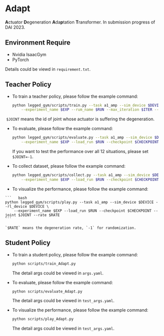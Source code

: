 # Adapt
**A**ctuator  **D**egeneration **A**da**p**tation **T**ransformer. In submission progress of DAI 2023.

## Environment Require

-   Nvidia IsaacGym
-   PyTorch

Details could be viewd in `requirement.txt`.

## Teacher Policy

-   To train a teacher policy, please follow the example command:

    ```bash
    python legged_gym/scripts/train.py --task a1_amp --sim_device $DEVICE --rl_device $DEVICE \
    	--experiment_name $EXP --rum_name $RUN --max_iteration $ITER --joint $JOINT --seed $SEED
    ```

​		`$JOINT` means the id of joint whose actuator is suffering the degeneration.

-   To evaluate, please follow the example command:

    ```bash
    python legged_gym/scripts/evaluate.py --task a1_amp --sim_device $DEVICE --rl_device $DEVICE \
    	--experiment_name $EXP --load_run $RUN --checkpoint $CHECKPOINT --file_name $FILE --joint $JOINT
    ```

    If you want to test the performance over all 12 situations, please set `$JOINT=-1`.

-   To collect dataset, please follow the example command:

    ```bash
    python legged_gym/scripts/collect.py --task a1_amp --sim_device $DEVICE --rl_device $DEVICE \
    	--experiment_name $EXP --load_run $RUN --checkpoint $CHECKPOINT --file_name $FILE --joint $JOINT
    ```

-    To visualize the performance, please follow the example command:

    ```   bash
    python legged_gym/scripts/play.py --task a1_amp --sim_device $DEVICE --rl_device $DEVICE \
    	--experiment_name $EXP --load_run $RUN --checkpoint $CHECKPOINT --joint $JOINT --rate $RATE
    ```

    `$RATE` means the degeneration rate, `-1` for randomization.


## Student Policy

-   To train a student policy, please follow the example command:

    ```bash
    python scripts/train_Adapt.py
    ```

    The detail args could be viewed in `args.yaml`.

-   To evaluate, please follow the example command:

    ```bash
    python scripts/evaluate_Adapt.py
    ```

    The detail args could be viewed in `test_args.yaml`.

-   To visualize the performance, please follow the example command:

    ```bash
    python scripts/play_Adapt.py
    ```

    The detail args could be viewed in `test_args.yaml`.
